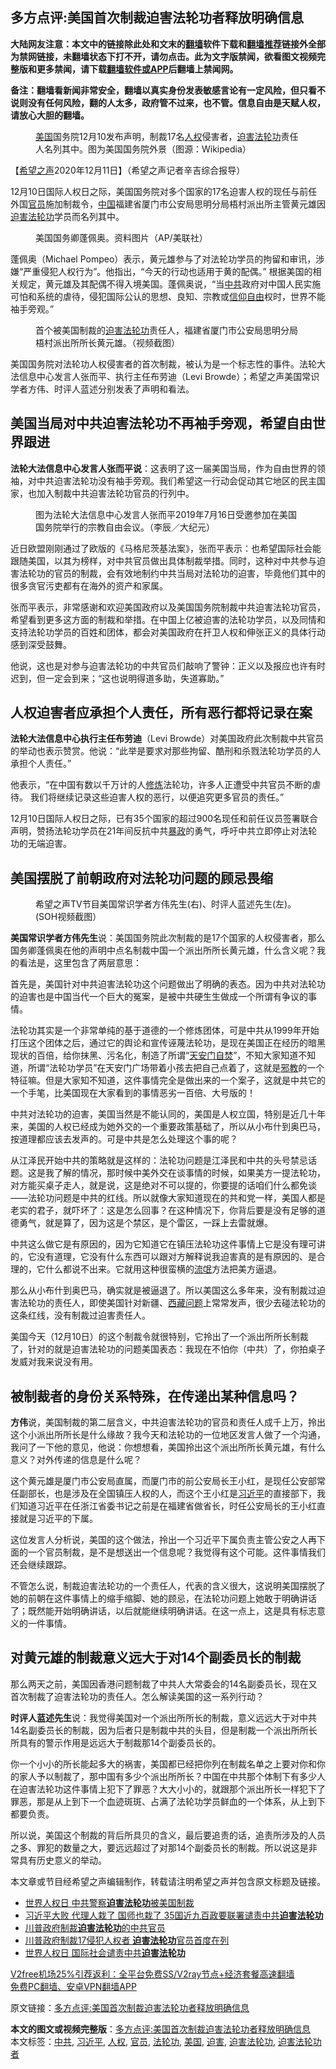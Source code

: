  <h2>多方点评:美国首次制裁迫害法轮功者释放明确信息</h2> <p class="notice"><b>大陆网友注意：本文中的链接除此处和文末的<a href="https://github.com/bannedbook/fanqiang" >翻墙</a>软件下载和<a href="https://github.com/killgcd/justmysocks/blob/master/README.md">翻墙推荐</a>链接外全部为禁网链接，未翻墙状态下打不开，请勿点击。此为文字版禁闻，欲看图文视频完整版和更多禁闻，请下载<a href="https://github.com/bannedbook/fanqiang">翻墙软件或APP</a>后翻墙上禁闻网。</p><p>备注：翻墙看新闻非常安全，翻墙以真实身份发表敏感言论有一定风险，但只看不说则没有任何风险，翻的人太多，政府管不过来，也不管。信息自由是天赋人权，请放心大胆的翻墙。</b></p>  <div class="entry"> <figure><figcaption><a href="https://www.bannedbook.org/bnews/tag/%e7%be%8e%e5%9b%bd/" class="st_tag internal_tag" rel="tag" title="标签 美国 下的日志">美国</a>国务院12月10发布声明，制裁17名<a href="https://www.bannedbook.org/bnews/tag/%e4%ba%ba%e6%9d%83/" class="st_tag internal_tag" rel="tag" title="标签 人权 下的日志">人权</a>侵害者，<a href="https://www.bannedbook.org/bnews/tag/%e8%bf%ab%e5%ae%b3/" class="st_tag internal_tag" rel="tag" title="标签 迫害 下的日志">迫害</a><a href="https://www.bannedbook.org/bnews/tag/%e6%b3%95%e8%bd%ae%e5%8a%9f/" class="st_tag internal_tag" rel="tag" title="标签 法轮功 下的日志">法轮功</a>责任人名列其中。图为美国国务院外景（图源：Wikipedia）</figcaption></figure> <p>【<span class='wp_keywordlink_affiliate'><a href="https://www.soundofhope.org" title="希望之声" target="_blank">希望之声</a></span>2020年12月11日】（希望之声记者辛吉综合报导）</p> <p>12月10日国际人权日之际，美国国务院对多个国家的17名迫害人权的现任与前任外国<a href="https://www.bannedbook.org/bnews/tag/%E5%AE%98%E5%91%98/" class="st_tag internal_tag" rel="tag" title="标签 官员 下的日志">官员</a>施加制裁令，<span class='wp_keywordlink_affiliate'><a href="https://www.bannedbook.org/" title="中国" target="_blank">中国</a></span>福建省厦门市公安局思明分局梧村派出所主管黄元雄因<span class='wp_keywordlink'><a href="https://www.bannedbook.org/forum11/topic278.html" title="评江泽民与中共相互利用迫害法轮功" target="_blank">迫害法轮功</a></span>学员而名列其中。</p> <figure><figcaption>美国国务卿蓬佩奥。资料图片（AP/美联社）</figcaption></figure> <p>蓬佩奥（Michael Pompeo）表示，黄元雄参与了对法轮功学员的拘留和审讯，涉嫌“严重侵犯人权行为”。他指出，“今天的行动也适用于黄的配偶。” 根据美国的相关规定，黄元雄及其配偶不得入境美国。蓬佩奥说，“当<a href="https://www.bannedbook.org/bnews/tag/%e4%b8%ad%e5%85%b1/" class="st_tag internal_tag" rel="tag" title="标签 中共 下的日志">中共</a>政府对中国人民实施可怕和系统的虐待，侵犯国际公认的思想、良知、宗教或<span class='wp_keywordlink'><a href="https://www.bannedbook.org/forum11/topic307.html" title="禁片：在中国宗教信仰自由吗？" target="_blank">信仰自由</a></span>权时，世界不能袖手旁观。” </p> <figure><figcaption>首个被美国制裁的<a href="https://www.bannedbook.org/bnews/tag/%e8%bf%ab%e5%ae%b3%e6%b3%95%e8%bd%ae%e5%8a%9f/" class="st_tag internal_tag" rel="tag" title="标签 迫害法轮功 下的日志">迫害法轮功</a>责任人，福建省厦门市公安局思明分局梧村派出所所长黄元雄。（视频截图）</figcaption></figure> <p>美国国务院对法轮功人权侵害者的首次制裁，被认为是一个标志性的事件。法轮大法信息中心发言人张而平、执行主任布劳迪（Levi Browde）；希望之声美国常识学者方伟、时评人蓝述分别发表了声明和看法。</p> <h2>美国当局对中共迫害法轮功不再袖手旁观，希望自由世界跟进</h2> <p><strong>法轮大法信息中心发言人张而平说</strong>：这表明了这一届美国当局，作为自由世界的领袖，对中共迫害法轮功没有袖手旁观。我们希望这一行动会促动其它地区的民主国家，也加入制裁中共迫害法轮功官员的行列中。</p> <figure><figcaption>图为法轮大法信息中心发言人张而平2019年7月16日受邀参加在美国国务院举行的宗教自由会议。（李辰／大纪元）</figcaption></figure> <p>近日欧盟刚刚通过了欧版的《马格尼茨基法案》，张而平表示：也希望国际社会能跟随美国，以其为榜样，对中共官员做出具体制裁举措。同时，这种对中共参与迫害法轮功的官员的制裁，会有效地制约中共当局对法轮功的迫害，毕竟他们其中的很多贪官污吏都有在海外的资产和家属。</p> <p>张而平表示，非常感谢和欢迎美国政府以及美国国务院制裁中共迫害法轮功官员，希望看到更多这方面的制裁和举措。在中国上亿被迫害的法轮功学员，以及同情和支持法轮功学员的百姓和团体，都会对美国政府在扞卫人权和伸张正义的具体行动感到深受鼓舞。</p>  <p>他说，这也是对参与迫害法轮功的中共官员们敲响了警钟：正义以及报应也许有时迟到，但一定会到来；“这也说明得道多助，失道寡助。”</p> <h2>人权迫害者应承担个人责任，所有恶行都将记录在案</h2> <p><strong>法轮大法信息中心执行主任布劳迪</strong>（Levi Browde）对美国政府此次制裁中共官员的举动也表示赞赏。他说：“此举是要求对那些拘留、酷刑和杀戮法轮功学员的人承担个人责任。”</p> <p>他表示，“在中国有数以千万计的人<span class='wp_keywordlink'><a href="https://www.qi-gong.me/" title="气功修炼网" target="_blank">修炼</a></span>法轮功，许多人正遭受中共官员不断的虐待。 我们将继续记录这些迫害人权的恶行，以便追究更多官员的责任。”</p> <p>12月10日国际人权日之际，已有35个国家的超过900名现任和前任议员签署联合声明，赞扬法轮功学员在21年间反抗中共<span class='wp_keywordlink'><a href="https://www.bannedbook.org/forum11/topic276.html" title="禁片：评中国共产党的暴政" target="_blank">暴政</a></span>的勇气，呼吁中共立即停止对法轮功的无端迫害。</p> <h2>美国摆脱了前朝政府对法轮功问题的顾忌畏缩</h2> <figure><figcaption>希望之声TV节目美国常识学者方伟先生(右)、时评人蓝述先生(左)。(SOH视频截图）</figcaption></figure> <p><strong>美国常识学者方伟先生</strong>说：美国国务院此次制裁的是17个国家的人权侵害者，那么国务卿蓬佩奥在他的声明中点名制裁中国一个派出所所长黄元雄，什么含义呢？我的看法是，这里包含了两层意思：</p> <p>首先是，美国针对中共迫害法轮功这个问题做出了明确的表态。因为中共对法轮功的迫害也是中国当代一个巨大的冤案，是被中共硬生生做成一个所谓有争议的事情。</p> <p>法轮功其实是一个非常单纯的基于道德的一个修炼团体，可是中共从1999年开始打压这个团体之后，通过它的舆论和宣传诬蔑法轮功，是现在美国正在经历的暗黑现状的百倍，给你抹黑、污名化，制造了所谓“<span class='wp_keywordlink'><a href="https://www.bannedbook.org/forum7/topic126.html" title="天安门自焚真相" target="_blank">天安门自焚</a></span>”，不知大家知道不知道，所谓“法轮功学员”在天安门广场带着小孩去把自己点着了，这就是<span class='wp_keywordlink'><a href="https://www.bannedbook.org/forum11/topic281.html" title="禁片：评中国共产党的邪教本质" target="_blank">邪教</a></span>的一个特征嘛。但是大家知不知道，这件事情完全是做出来的一个案子，这就是中共它的一个手笔，比美国现在大家看到的事情恶劣一百倍、大号版的！</p>  <p>中共对法轮功的迫害，美国当然是不能认同的，美国是人权立国，特别是近几十年来，美国的人权已经成为她外交的一个重要政策基础了，所以从小布什到奥巴马，按道理都应该去发声的。可是中共是怎么处理这个事的呢？</p> <p>从江泽民开始中共的策略就是这样的：法轮功问题是江泽民和中共的头号禁忌话题。这是我了解的情况，那时候中美外交在谈事情的时候，如果美方一提法轮功，对方能买桌子走人，就是说，这是绝对不可以提的，你要提的话咱们什么都免谈——法轮功问题是中共的红线。所以就像大家知道现在的共和党一样，美国人都是老实的君子，就吓坏了：这是怎么回事？在这种情况下，你背后要是没有足够的道德勇气，就是算了，因为这是个禁区，是个雷区，一踩上去雷就爆。</p> <p>中共这么做它是有原因的，因为它知道它在镇压法轮功这件事情上它是没有理可讲的，它没有道理，它没有什么东西可以跟对方解释说我迫害真的是有原因的、是合理的，它什么都说不出来。它就用这种很蛮横的<span class='wp_keywordlink'><a href="https://www.bannedbook.org/forum11/topic282.html" title="禁片：评中国共产党的流氓本性" target="_blank">流氓</a></span>方法把美方逼退。</p> <p>那么从小布什到奥巴马，确实就是被逼退了。所以美国这么多年来，没有制裁过迫害法轮功的责任人，即使美国针对新疆、<span class='wp_keywordlink'><a href="https://www.bannedbook.org/forum22/" title="自由西藏论坛 西藏人权论坛 西藏问题" target="_blank">西藏问题</a></span>上常常发声，很少去碰法轮功的这条红线，没有制裁过迫害责任人。</p> <p>美国今天（12月10日）的这个制裁令就很特别，它拎出了一个派出所所长制裁了，针对的就是迫害法轮功的问题美国表态：我现在不怕你（中共）了，你拍桌子发威对我来说没有用。</p> <h2>被制裁者的身份关系特殊，在传递出某种信息吗？</h2> <p><strong>方伟</strong>说，美国制裁的第二层含义，中共迫害法轮功的官员和责任人成千上万，拎出这个小派出所所长是什么缘故？我今天和法轮功的一位地区发言人做了一个沟通，我问了一下他的意见，他说：你想想看，美国拎出这个派出所所长黄元雄，有什么意义？对外传递的信息是什么呢？</p> <p>这个黄元雄是厦门市公安局直属，而厦门市的前公安局长王小红，是现任公安部常任副部长，也是涉及在全国镇压人权的人，而这个王小红是<a href="https://www.bannedbook.org/bnews/tag/%e4%b9%a0%e8%bf%91%e5%b9%b3/" class="st_tag internal_tag" rel="tag" title="标签 习近平 下的日志">习近平</a>的直接部下，我们知道习近平在任浙江省委书记之前是在福建省做省长，时任公安局长的王小红直接就是习近平的下属。</p>  <p>这位发言人分析说，美国的这个做法，拎出一个习近平下属负责主管公安之人再下面的一个官员制裁，是不是想送出一个信息呢？我觉得有这个可能。这件事情我们还会继续跟踪。</p> <p>不管怎么说，制裁迫害法轮功的一个责任人，代表的含义很大，这说明美国摆脱了她的前朝在这件事情上的缩手缩脚、她的顾忌，在法轮功问题上她敢于明确讲话了；既然能开始明确讲话，以后就能继续明确讲话。在这一点上，这是具有标志意义的一件事情。</p> <h2>对黄元雄的制裁意义远大于对14个副委员长的制裁</h2> <p>那么两天之前，美国因香港问题制裁了中共人大常委会的14名副委员长，现在又首次制裁了迫害法轮功的责任人。怎么解读美国的这一系列行动？</p> <p><strong>时评人蓝述先生</strong>说：我觉得美国对一个派出所所长的制裁，意义远远大于对中共14名副委员长的制裁，因为后者只是制裁中共的头目，但是制裁一个派出所所长所具有的警示作用是远远大于制裁那14个副委员长的。</p> <p>你一个小小的所长能起多大的祸害，美国都已经把你列在制裁名单之上要对你和你的家人予以制裁了，那中国有多少个派出所所长？中国在中共那个体制下有多少人在迫害法轮功这件事情上犯下了罪恶？大大小小的，就跟那个派出所长一样犯下了罪恶，那是从上到下一个血迹斑斑、占满了法轮功学员鲜血的一个体系，从上到下都要负责。</p> <p>所以说，美国这个制裁的背后所具贝的含义，最后要追责的话，追责所涉及的人员之多、罪犯的数量之大，要远远超过了对那14个副委员长的制裁。所以说这是非常具有历史意义的举动。</p> <p></p>  <p>本文章或节目经希望之声编辑制作，转载请注明希望之声并包含原文标题及链接。</p> <ul class='op-related-articles' title='相关阅读'> <li><a href='https://www.bannedbook.org/bnews/bannedvideo/20201211/1445688.html' target='_blank'>世界人权日 中共警察<b>迫害法轮功</b>被美国制裁</a></li> <li><a href='https://www.bannedbook.org/bnews/topimagenews/20201211/1445632.html' target='_blank'>习近平大败 代理人栽了 国师也栽了 35国近九百政要联署谴责中共<b>迫害法轮功</b></a></li> <li><a href='https://www.bannedbook.org/bnews/cbnews/20201211/1445571.html' target='_blank'>川普政府制裁<b>迫害法轮功</b>的中共官员</a></li> <li><a href='https://www.bannedbook.org/bnews/comments/20201211/1445538.html' target='_blank'>川普政府制裁17侵犯人权者 <b>迫害法轮功</b>官员首度在列</a></li> <li><a href='https://www.bannedbook.org/bnews/bannedvideo/20201211/1445510.html' target='_blank'>世界人权日 国际社会谴责中共<b>迫害法轮功</b></a></li> </ul> <p class="texttj"> <a href="https://www.bannedbook.org/forum23/topic22702.html" target="_blank">V2free机场25%引荐返利：全平台免费SS/V2ray节点+经济套餐高速翻墙</a><br/> <a href="https://github.com/bannedbook/fanqiang/wiki/%E7%A6%81%E9%97%BB%E7%BD%91%E5%AE%89%E5%8D%93%E7%BF%BB%E5%A2%99%E6%96%B0%E9%97%BBAPP" target="_blank">免费PC翻墙、安卓VPN翻墙APP</a></p><p>原文链接：<a class="src_link"  href="https://www.soundofhope.org/post/452701" target="_blank">多方点评:美国首次制裁迫害法轮功者释放明确信息</a></p><a name='sharetosocial'></a>       <div><b>本文的图文或视频完整版</b>：<a href='https://www.bannedbook.org/bnews/comments/20201212/1446087.html'>多方点评:美国首次制裁迫害法轮功者释放明确信息</a></div>  </div><!--END ENTRY--> <div class="postfooter"> <div>本文标签：<a href="https://www.bannedbook.org/bnews/tag/%e4%b8%ad%e5%85%b1/" rel="tag">中共</a>, <a href="https://www.bannedbook.org/bnews/tag/%e4%b9%a0%e8%bf%91%e5%b9%b3/" rel="tag">习近平</a>, <a href="https://www.bannedbook.org/bnews/tag/%e4%ba%ba%e6%9d%83/" rel="tag">人权</a>, <a href="https://www.bannedbook.org/bnews/tag/%E5%AE%98%E5%91%98/" rel="tag">官员</a>, <a href="https://www.bannedbook.org/bnews/tag/%e6%b3%95%e8%bd%ae%e5%8a%9f/" rel="tag">法轮功</a>, <a href="https://www.bannedbook.org/bnews/tag/%e7%be%8e%e5%9b%bd/" rel="tag">美国</a>, <a href="https://www.bannedbook.org/bnews/tag/%e8%bf%ab%e5%ae%b3/" rel="tag">迫害</a>, <a href="https://www.bannedbook.org/bnews/tag/%e8%bf%ab%e5%ae%b3%e6%b3%95%e8%bd%ae%e5%8a%9f/" rel="tag">迫害法轮功</a>, <a href="https://www.bannedbook.org/bnews/tag/%E8%BF%AB%E5%AE%B3%E6%B3%95%E8%BD%AE%E5%8A%9F%E8%80%85/" rel="tag">迫害法轮功者</a></div>  </div><!--END POSTFOOTER--> 